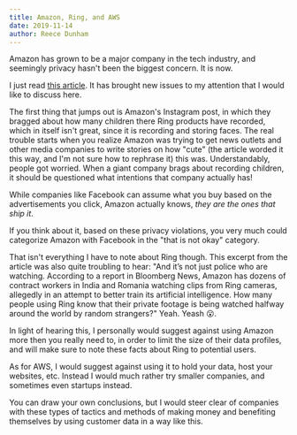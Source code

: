 ```yaml
---
title: Amazon, Ring, and AWS
date: 2019-11-14
author: Reece Dunham
---
```


Amazon has grown to be a major company in the tech industry, and seemingly privacy hasn't been the biggest concern. It is now.

I just read [this article](https://gen.medium.com/amazon-is-an-even-bigger-threat-to-privacy-than-facebook-a52638e9e314). It has brought new issues to my attention that I would like to discuss here.

The first thing that jumps out is Amazon's Instagram post, in which they bragged about how many children there Ring products have recorded, which in itself isn't great, since it is recording and storing faces.
The real trouble starts when you realize Amazon was trying to get news outlets and other media companies to write stories on how "cute" (the article worded it this way, and I'm not sure how to rephrase it) this was.
Understandably, people got worried. When a giant company brags about recording children, it should be questioned what intentions that company actually has!

While companies like Facebook can assume what you buy based on the advertisements you click, Amazon actually knows, *they are the ones that ship it*.

If you think about it, based on these privacy violations, you very much could categorize Amazon with Facebook in the "that is not okay" category.

That isn't everything I have to note about Ring though. This excerpt from the article was also quite troubling to hear:
"And it’s not just police who are watching. According to a report in Bloomberg News, Amazon has dozens of contract workers in India and Romania watching clips from Ring cameras, allegedly in an attempt to better train its artificial intelligence. How many people using Ring know that their private footage is being watched halfway around the world by random strangers?"
Yeah. Yeash :open_mouth:.

In light of hearing this, I personally would suggest against using Amazon more then you really need to, in order to limit the size of their data profiles, and will make sure to note these facts about Ring to potential users.

As for AWS, I would suggest against using it to hold your data, host your websites, etc.
Instead I would much rather try smaller companies, and sometimes even startups instead.

You can draw your own conclusions, but I would steer clear of companies with these types of tactics and methods of making money and benefiting themselves by using customer data in a way like this.
